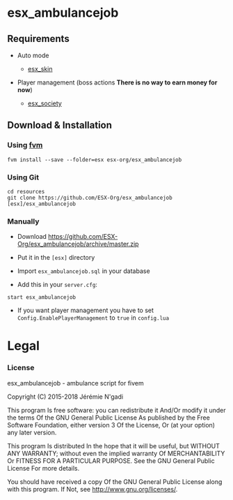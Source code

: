 # esx_ambulancejob

## Requirements

* Auto mode
   - [esx_skin](https://github.com/ESX-Org/esx_skin)

* Player management (boss actions **There is no way to earn money for now**)
   - [esx_society](https://github.com/ESX-Org/esx_society)

## Download & Installation

### Using [fvm](https://github.com/qlaffont/fvm-installer)
```
fvm install --save --folder=esx esx-org/esx_ambulancejob
```

### Using Git
```
cd resources
git clone https://github.com/ESX-Org/esx_ambulancejob [esx]/esx_ambulancejob
```

### Manually
- Download https://github.com/ESX-Org/esx_ambulancejob/archive/master.zip
- Put it in the `[esx]` directory

- Import `esx_ambulancejob.sql` in your database
- Add this in your `server.cfg`:

```
start esx_ambulancejob
```
- If you want player management you have to set `Config.EnablePlayerManagement` to `true` in `config.lua`

# Legal
### License
esx_ambulancejob - ambulance script for fivem

Copyright (C) 2015-2018 Jérémie N'gadi

This program Is free software: you can redistribute it And/Or modify it under the terms Of the GNU General Public License As published by the Free Software Foundation, either version 3 Of the License, Or (at your option) any later version.

This program Is distributed In the hope that it will be useful, but WITHOUT ANY WARRANTY; without even the implied warranty Of MERCHANTABILITY Or FITNESS FOR A PARTICULAR PURPOSE. See the GNU General Public License For more details.

You should have received a copy Of the GNU General Public License along with this program. If Not, see http://www.gnu.org/licenses/.
